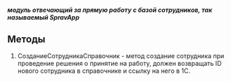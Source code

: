 #### *модуль отвечающий за прямую работу с базой сотрудников, так называемый SpravApp*

## Методы	
1. СозданиеСотрудникаСправочник - метод создание сотрудника при проведение решения о принятие на работу, должен возвращать ID нового сотрудника в справочнике и ссылку на него в 1С.
